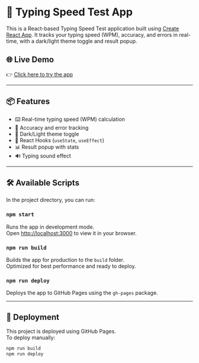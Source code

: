 # 🚀 Typing Speed Test App

This is a React-based Typing Speed Test application built using [Create React App](https://github.com/facebook/create-react-app). It tracks your typing speed (WPM), accuracy, and errors in real-time, with a dark/light theme toggle and result popup.

## 🌐 Live Demo

👉 [Click here to try the app](https://varshasingh63000-ai.github.io/my-react-app)

---

## 📦 Features

- ⌨️ Real-time typing speed (WPM) calculation
- 🎯 Accuracy and error tracking
- 🌙 Dark/Light theme toggle
- 🧠 React Hooks (`useState`, `useEffect`)
- 📊 Result popup with stats
- 🔊 Typing sound effect

---

## 🛠️ Available Scripts

In the project directory, you can run:

### `npm start`

Runs the app in development mode.\
Open [http://localhost:3000](http://localhost:3000) to view it in your browser.

### `npm run build`

Builds the app for production to the `build` folder.\
Optimized for best performance and ready to deploy.

### `npm run deploy`

Deploys the app to GitHub Pages using the `gh-pages` package.

---

## 🚀 Deployment

This project is deployed using GitHub Pages.\
To deploy manually:

```bash
npm run build
npm run deploy
